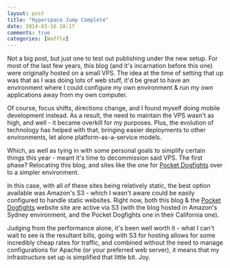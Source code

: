 ```yaml
---
layout: post
title: "Hyperspace Jump Complete"
date: 2014-03-16 18:17
comments: true
categories: [Waffle]
---
```

Not a big post, but just one to test out publishing under the new setup. For most of the last few years, this blog (and it's incarnation before this one) were originally hosted on a small VPS. The idea at the time of setting that up was that as I was doing lots of web stuff, it'd be great to have an environment where I could configure my own environment & run my own applications away from my own computer.

Of course, focus shifts, directions change, and I found myself doing mobile development instead. As a result, the need to maintain the VPS wasn't as high, and well - it became overkill for my purposes. Plus, the evolution of technology has helped with that, bringing easier deployments to other environments, let alone platform-as-a-service models.

Which, as well as tying in with some personal goals to simplify certain things this year - meant it's time to decommission said VPS. The first phase? Relocating this blog, and sites like the one for [Pocket Dogfights](http://www.pocketdogfights.com) over to a simpler environment.

In this case, with all of these sites being relatively static, the best option available was Amazon's S3 - which I wasn't aware could be easily configured to handle static websites. Right now, both this blog & the [Pocket Dogfights](http://www.pocketdogfights.com) website site are active via S3 (with the blog hosted in Amazon's Sydney environment, and the Pocket Dogfights one in their California one).

Judging from the performance alone, it's been well worth it - what I can't wait to see is the resultant bills, going with S3 for hosting allows for some incredibly cheap rates for traffic, and combined without the need to manage configurations for Apache (or your preferred web server), it means that my infrastructure set up is simplified that little bit. Joy.
